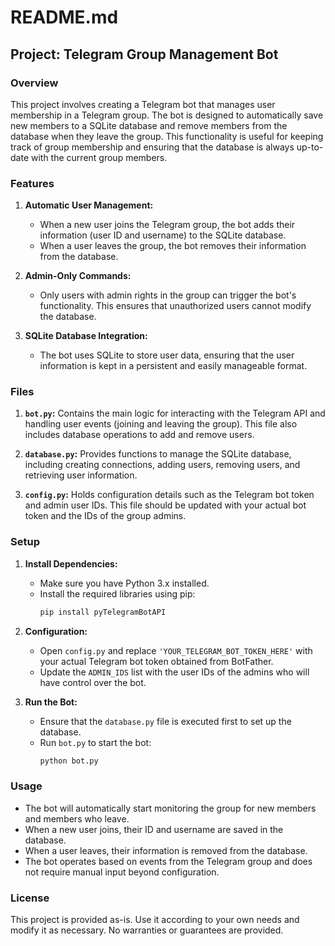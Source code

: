 # README.md

## Project: Telegram Group Management Bot

### Overview

This project involves creating a Telegram bot that manages user membership in a Telegram group. The bot is designed to automatically save new members to a SQLite database and remove members from the database when they leave the group. This functionality is useful for keeping track of group membership and ensuring that the database is always up-to-date with the current group members.

### Features

1. **Automatic User Management:**
   - When a new user joins the Telegram group, the bot adds their information (user ID and username) to the SQLite database.
   - When a user leaves the group, the bot removes their information from the database.

2. **Admin-Only Commands:**
   - Only users with admin rights in the group can trigger the bot's functionality. This ensures that unauthorized users cannot modify the database.

3. **SQLite Database Integration:**
   - The bot uses SQLite to store user data, ensuring that the user information is kept in a persistent and easily manageable format.

### Files

1. **`bot.py`:** Contains the main logic for interacting with the Telegram API and handling user events (joining and leaving the group). This file also includes database operations to add and remove users.

2. **`database.py`:** Provides functions to manage the SQLite database, including creating connections, adding users, removing users, and retrieving user information.

3. **`config.py`:** Holds configuration details such as the Telegram bot token and admin user IDs. This file should be updated with your actual bot token and the IDs of the group admins.

### Setup

1. **Install Dependencies:**
   - Make sure you have Python 3.x installed.
   - Install the required libraries using pip:
     ```bash
     pip install pyTelegramBotAPI
     ```

2. **Configuration:**
   - Open `config.py` and replace `'YOUR_TELEGRAM_BOT_TOKEN_HERE'` with your actual Telegram bot token obtained from BotFather.
   - Update the `ADMIN_IDS` list with the user IDs of the admins who will have control over the bot.

3. **Run the Bot:**
   - Ensure that the `database.py` file is executed first to set up the database.
   - Run `bot.py` to start the bot:
     ```bash
     python bot.py
     ```

### Usage

- The bot will automatically start monitoring the group for new members and members who leave.
- When a new user joins, their ID and username are saved in the database.
- When a user leaves, their information is removed from the database.
- The bot operates based on events from the Telegram group and does not require manual input beyond configuration.

### License

This project is provided as-is. Use it according to your own needs and modify it as necessary. No warranties or guarantees are provided.

